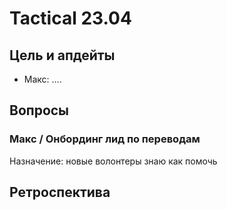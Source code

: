 # Tactical 23.04

## Цель и апдейты

* Макс: ....

## Вопросы

### Макс / Онбординг лид по переводам

Назначение: новые волонтеры знаю как помочь



## Ретроспектива

